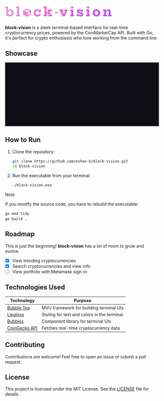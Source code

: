 <img src=".github/logo.svg" alt="block-vision Logo" width="350">
<p>

**block-vision** is a sleek terminal-based interface for real-time cryptocurrency prices, powered by the CoinMarketCap API. Built with Go, it's perfect for crypto enthusiasts who love working from the command line.

## Showcase

![App Showcase](.github/demo.gif)

## How to Run

1. Clone the repository:
   ```bash
   git clone https://github.com/eshan-b/block-vision.git
   cd block-vision
   ```
2. Run the executable from your terminal:
   ```bash
   ./block-vision.exe
   ```
> [!NOTE]
> If you modify the source code, you have to rebuild the executable:
> ```bash
> go mod tidy
> go build .
> ```

## Roadmap

This is just the beginning! **block-vision** has a lot of room to grow and evolve.

- [x] View trending cryptocurrencies
- [x] Search cryptocurrencies and view info
- [ ] View portfolio with Metamask sign-in

## Technologies Used

| Technology    | Purpose                                       |
|---------------|-----------------------------------------------|
| [Bubble Tea](https://github.com/charmbracelet/bubbletea)    | MVU framework for building terminal UIs      |
| [Lipgloss](https://github.com/charmbracelet/lipgloss)       | Styling for text and colors in the terminal   |
| [Bubbles](https://github.com/charmbracelet/bubbles)         | Component library for terminal UIs         |
| [CoinGecko API](https://www.coingecko.com/en/api)           | Fetches real-time cryptocurrency data        |

## Contributing

Contributions are welcome! Feel free to open an issue or submit a pull request.

## License

This project is licensed under the MIT License. See the [LICENSE](LICENSE.txt) file for details.